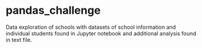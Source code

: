 # pandas_challenge

Data exploration of schools with datasets of school information and individual students found in Jupyter notebook and additional analysis found in text file.

